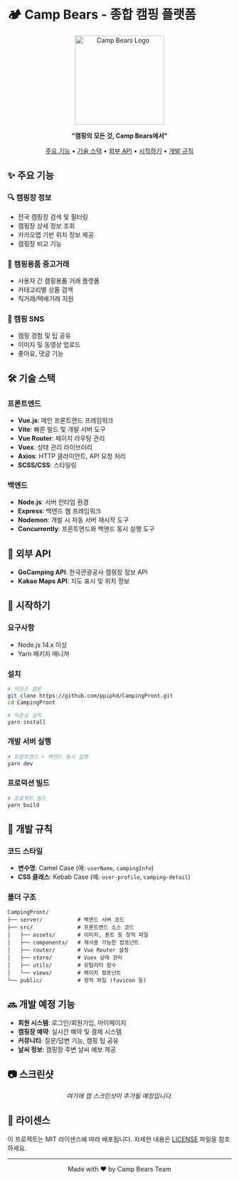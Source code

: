 # 🏕️ Camp Bears - 종합 캠핑 플랫폼

<p align="center">
  <img src="/assets/image/logo.png" alt="Camp Bears Logo" width="200" />
</p>

<p align="center">
  <strong>"캠핑의 모든 것, Camp Bears에서"</strong>
</p>

<p align="center">
  <a href="#주요-기능">주요 기능</a> •
  <a href="#기술-스택">기술 스택</a> •
  <a href="#외부-api">외부 API</a> •
  <a href="#시작하기">시작하기</a> •
  <a href="#개발-규칙">개발 규칙</a>
</p>

## ✨ 주요 기능

### 🔍 캠핑장 정보

- 전국 캠핑장 검색 및 필터링
- 캠핑장 상세 정보 조회
- 카카오맵 기반 위치 정보 제공
- 캠핑장 비교 기능

### 🛒 캠핑용품 중고거래

- 사용자 간 캠핑용품 거래 플랫폼
- 카테고리별 상품 검색
- 직거래/택배거래 지원

### 💬 캠핑 SNS

- 캠핑 경험 및 팁 공유
- 이미지 및 동영상 업로드
- 좋아요, 댓글 기능

## 🛠️ 기술 스택

### 프론트엔드

- **Vue.js**: 메인 프론트엔드 프레임워크
- **Vite**: 빠른 빌드 및 개발 서버 도구
- **Vue Router**: 페이지 라우팅 관리
- **Vuex**: 상태 관리 라이브러리
- **Axios**: HTTP 클라이언트, API 요청 처리
- **SCSS/CSS**: 스타일링

### 백엔드

- **Node.js**: 서버 런타임 환경
- **Express**: 백엔드 웹 프레임워크
- **Nodemon**: 개발 시 자동 서버 재시작 도구
- **Concurrently**: 프론트엔드와 백엔드 동시 실행 도구

## 🔌 외부 API

- **GoCamping API**: 한국관광공사 캠핑장 정보 API
- **Kakao Maps API**: 지도 표시 및 위치 정보

## 🚀 시작하기

### 요구사항

- Node.js 14.x 이상
- Yarn 패키지 매니저

### 설치

```bash
# 저장소 클론
git clone https://github.com/ppiphd/CampingPront.git
cd CampingPront

# 의존성 설치
yarn install
```

### 개발 서버 실행

```bash
# 프론트엔드 + 백엔드 동시 실행
yarn dev
```

### 프로덕션 빌드

```bash
# 프로젝트 빌드
yarn build
```

## 📝 개발 규칙

### 코드 스타일

- **변수명**: Camel Case (예: `userName`, `campingInfo`)
- **CSS 클래스**: Kebab Case (예: `user-profile`, `camping-detail`)

### 폴더 구조

```
CampingPront/
├── server/           # 백엔드 서버 코드
├── src/              # 프론트엔드 소스 코드
│   ├── assets/       # 이미지, 폰트 등 정적 파일
│   ├── components/   # 재사용 가능한 컴포넌트
│   ├── router/       # Vue Router 설정
│   ├── store/        # Vuex 상태 관리
│   ├── utils/        # 유틸리티 함수
│   └── views/        # 페이지 컴포넌트
└── public/           # 정적 파일 (favicon 등)
```

## 🔜 개발 예정 기능

- **회원 시스템**: 로그인/회원가입, 마이페이지
- **캠핑장 예약**: 실시간 예약 및 결제 시스템
- **커뮤니티**: 질문/답변 기능, 캠핑 팁 공유
- **날씨 정보**: 캠핑장 주변 날씨 예보 제공

## 📷 스크린샷

<p align="center">
  <em>여기에 앱 스크린샷이 추가될 예정입니다.</em>
</p>

## 📄 라이센스

이 프로젝트는 MIT 라이센스에 따라 배포됩니다. 자세한 내용은 [LICENSE](LICENSE) 파일을 참조하세요.

---

<p align="center">Made with ❤️ by Camp Bears Team</p>
